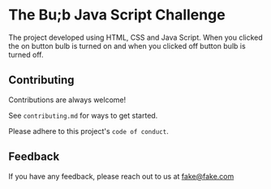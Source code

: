 
# The Bu;b Java Script Challenge

The project developed using HTML, CSS and Java Script.
When you clicked the on button bulb is turned on and when you clicked off button bulb is turned off.
## Contributing

Contributions are always welcome!

See `contributing.md` for ways to get started.

Please adhere to this project's `code of conduct`.


## Feedback

If you have any feedback, please reach out to us at fake@fake.com

